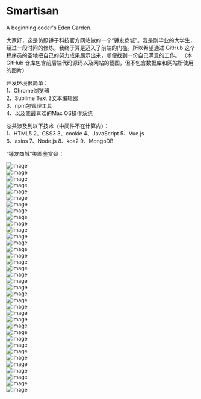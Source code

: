 # Smartisan
A beginning coder's Eden Garden.

大家好，这是仿照锤子科技官方网站做的一个“锤友商城”。我是刚毕业的大学生，经过一段时间的修炼，我终于算是迈入了前端的门槛。所以希望通过 GitHub 这个程序员的圣地把自己的努力成果展示出来，顺便找到一份自己满意的工作。 （本 GitHub 仓库包含前后端代码源码以及网站的截图，但不包含数据库和网站所使用的图片）

开发环境很简单：  
1、Chrome浏览器  
2、Sublime Text 3文本编辑器  
3、npm包管理工具  
4、以及我最喜欢的Mac OS操作系统  

总共涉及到以下技术（中间件不在计算内）：  
1、HTML5
2、CSS3
3、cookie
4、JavaScript
5、Vue.js  
6、axios
7、Node.js
8、koa2
9、MongoDB


“锤友商城”美图鉴赏😄：  
  
![image](https://github.com/HouNaoshao/Smartisan/blob/master/capture/1.png)  
![image](https://github.com/HouNaoshao/Smartisan/blob/master/capture/2.png)  
![image](https://github.com/HouNaoshao/Smartisan/blob/master/capture/3.png)  
![image](https://github.com/HouNaoshao/Smartisan/blob/master/capture/4.png)  
![image](https://github.com/HouNaoshao/Smartisan/blob/master/capture/5.png)  
![image](https://github.com/HouNaoshao/Smartisan/blob/master/capture/6.png)  
![image](https://github.com/HouNaoshao/Smartisan/blob/master/capture/7.png)  
![image](https://github.com/HouNaoshao/Smartisan/blob/master/capture/8.png)  
![image](https://github.com/HouNaoshao/Smartisan/blob/master/capture/8.5.png)  
![image](https://github.com/HouNaoshao/Smartisan/blob/master/capture/9.png)  
![image](https://github.com/HouNaoshao/Smartisan/blob/master/capture/10.png)  
![image](https://github.com/HouNaoshao/Smartisan/blob/master/capture/11.png)  
![image](https://github.com/HouNaoshao/Smartisan/blob/master/capture/11.1.png)  
![image](https://github.com/HouNaoshao/Smartisan/blob/master/capture/11.2.png)  
![image](https://github.com/HouNaoshao/Smartisan/blob/master/capture/12.png)  
![image](https://github.com/HouNaoshao/Smartisan/blob/master/capture/13.png)  
![image](https://github.com/HouNaoshao/Smartisan/blob/master/capture/14.png)  
![image](https://github.com/HouNaoshao/Smartisan/blob/master/capture/15.png)  
![image](https://github.com/HouNaoshao/Smartisan/blob/master/capture/16.png)  
![image](https://github.com/HouNaoshao/Smartisan/blob/master/capture/17.png)  
![image](https://github.com/HouNaoshao/Smartisan/blob/master/capture/18.png)  
![image](https://github.com/HouNaoshao/Smartisan/blob/master/capture/19.png)  
![image](https://github.com/HouNaoshao/Smartisan/blob/master/capture/20.png)  
![image](https://github.com/HouNaoshao/Smartisan/blob/master/capture/21.png)  
![image](https://github.com/HouNaoshao/Smartisan/blob/master/capture/22.png)  
![image](https://github.com/HouNaoshao/Smartisan/blob/master/capture/23.png)  
![image](https://github.com/HouNaoshao/Smartisan/blob/master/capture/24.png)  
![image](https://github.com/HouNaoshao/Smartisan/blob/master/capture/25.png)  
![image](https://github.com/HouNaoshao/Smartisan/blob/master/capture/26.png)  
![image](https://github.com/HouNaoshao/Smartisan/blob/master/capture/27.png)  
![image](https://github.com/HouNaoshao/Smartisan/blob/master/capture/28.png)  
![image](https://github.com/HouNaoshao/Smartisan/blob/master/capture/29.png)  
![image](https://github.com/HouNaoshao/Smartisan/blob/master/capture/30.png)  
![image](https://github.com/HouNaoshao/Smartisan/blob/master/capture/31.png)  
![image](https://github.com/HouNaoshao/Smartisan/blob/master/capture/32.png)  
![image](https://github.com/HouNaoshao/Smartisan/blob/master/capture/33.png)  
